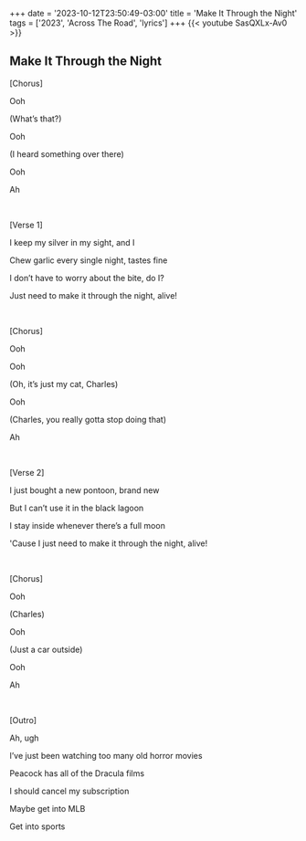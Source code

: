 +++
date = '2023-10-12T23:50:49-03:00'
title = 'Make It Through the Night'
tags = ['2023', 'Across The Road',  'lyrics']
+++
{{< youtube SasQXLx-Av0 >}}

## Make It Through the Night

[Chorus]

Ooh

(What’s that?)

Ooh

(I heard something over there)

Ooh

Ah

&nbsp;

[Verse 1]

I keep my silver in my sight, and I

Chew garlic every single night, tastes fine

I don’t have to worry about the bite, do I?

Just need to make it through the night, alive!

&nbsp;

[Chorus]

Ooh

Ooh

(Oh, it’s just my cat, Charles)

Ooh

(Charles, you really gotta stop doing that)

Ah

&nbsp;

[Verse 2]

I just bought a new pontoon, brand new

But I can’t use it in the black lagoon

I stay inside whenever there’s a full moon

'Cause I just need to make it through the night, alive!

&nbsp;

[Chorus]

Ooh

(Charles)

Ooh

(Just a car outside)

Ooh

Ah

&nbsp;

[Outro]

Ah, ugh

I’ve just been watching too many old horror movies

Peacock has all of the Dracula films

I should cancel my subscription

Maybе get into MLB

Get into sports